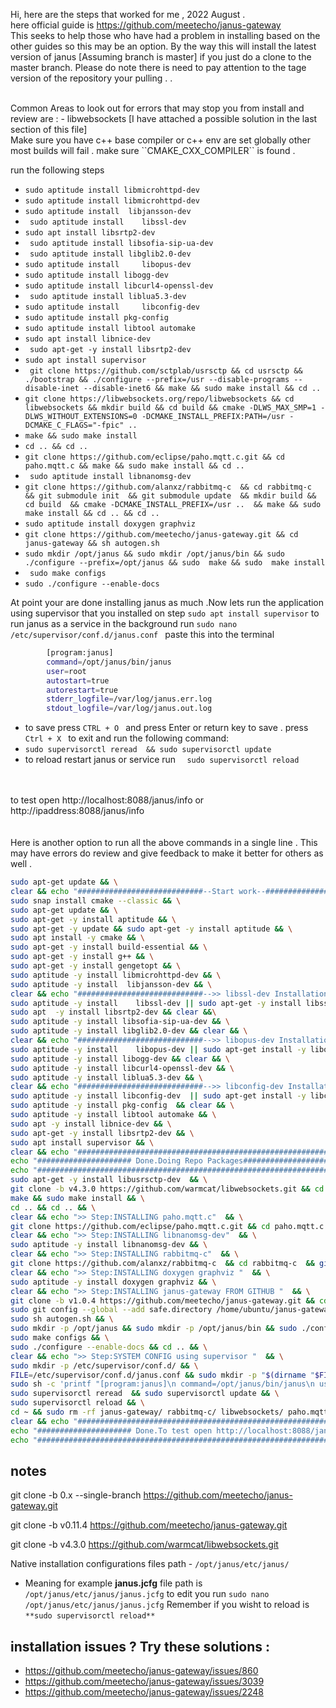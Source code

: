 Hi, here are the steps that worked for me , 2022 August . <br>
here official guide is https://github.com/meetecho/janus-gateway <br> 
This seeks to help those who have had a problem in installing based on the other guides so this may be an option.
By the way this will install the latest version of janus [Assuming branch is master] if you just do a clone to the master branch. Please do note there is need to pay attention to the tage version of the repository your pulling .
.
<br>

<br>
Common Areas to look out for errors that may stop you from install and review are :
- libwebsockets [I have attached a possible solution in the last section of this file]
<br>
Make sure you have c++ base compiler or c++ env are set globally other most builds will fail . make sure ``CMAKE_CXX_COMPILER`` is found .

run the following steps
- ``` sudo aptitude install libmicrohttpd-dev  ```
- ``` sudo aptitude install libmicrohttpd-dev   ```
- ``` sudo aptitude install  libjansson-dev   ```
- ```  sudo aptitude install 	libssl-dev  ```
- ``` sudo apt install libsrtp2-dev  ```
- ```  sudo aptitude install libsofia-sip-ua-dev   ```
- ```  sudo aptitude install libglib2.0-dev  ```
- ``` sudo aptitude install 	libopus-dev   ```
- ``` sudo aptitude install libogg-dev   ```
- ``` sudo aptitude install libcurl4-openssl-dev   ```
- ```  sudo aptitude install liblua5.3-dev  ```
- ``` sudo aptitude install 	libconfig-dev   ```
- ``` sudo aptitude install pkg-config   ```
- ``` sudo aptitude install libtool automake  ```
- ``` sudo apt install libnice-dev  ```
- ```  sudo apt-get -y install libsrtp2-dev ```
- ``` sudo apt install supervisor  ```
- ```  git clone https://github.com/sctplab/usrsctp && cd usrsctp && ./bootstrap && ./configure --prefix=/usr --disable-programs --disable-inet --disable-inet6 && make && sudo make install && cd ..  ```
- ``` git clone https://libwebsockets.org/repo/libwebsockets && cd libwebsockets && mkdir build && cd build && cmake -DLWS_MAX_SMP=1 -DLWS_WITHOUT_EXTENSIONS=0 -DCMAKE_INSTALL_PREFIX:PATH=/usr -DCMAKE_C_FLAGS="-fpic" ..    ```
- ``` make && sudo make install  ```
- ``` cd .. && cd ..  ```
- ``` git clone https://github.com/eclipse/paho.mqtt.c.git && cd paho.mqtt.c && make && sudo make install && cd ..  ```
- ```  sudo aptitude install libnanomsg-dev ```
- ``` git clone https://github.com/alanxz/rabbitmq-c  && cd rabbitmq-c  && git submodule init  && git submodule update  && mkdir build && cd build  && cmake -DCMAKE_INSTALL_PREFIX=/usr ..  && make && sudo make install && cd .. && cd ..  ```
- ``` sudo aptitude install doxygen graphviz ``` 
- ``` git clone https://github.com/meetecho/janus-gateway.git && cd janus-gateway && sh autogen.sh  ```
- ``` sudo mkdir /opt/janus && sudo mkdir /opt/janus/bin && sudo ./configure --prefix=/opt/janus && sudo  make && sudo  make install  ```
- ```  sudo make configs   ```
- ``` sudo ./configure --enable-docs  ```

At point your are done installing janus as much .Now lets run the application using supervisor that you installed on step ``sudo apt install supervisor``
to run janus as a service in the background run ``` sudo nano /etc/supervisor/conf.d/janus.conf  ```
paste this into the terminal 

```bash 
        [program:janus]
        command=/opt/janus/bin/janus
        user=root
        autostart=true
        autorestart=true
        stderr_logfile=/var/log/janus.err.log
        stdout_logfile=/var/log/janus.out.log
```
-   to save press ``` CTRL + O  ``` and press Enter or return key to save . press ```  Ctrl + X  ``` to exit and run the following command:
- ``` sudo supervisorctl reread  && sudo supervisorctl update  ```
-  to reload restart janus or service run  ```   sudo supervisorctl reload   ```
<br>
<br>
to test open http://localhost:8088/janus/info or http://ipaddress:8088/janus/info
<br>
<br>
<br>
Here is another option to run all the above commands in a single line  . This may have errors do review and give feedback to make it better for others as well .


```bash 
sudo apt-get update && \
clear && echo "############################--Start work--############################"  && \
sudo snap install cmake --classic && \
sudo apt-get update && \
sudo apt-get -y install aptitude && \
sudo apt-get -y update && sudo apt-get -y install aptitude && \
sudo apt install -y cmake && \
sudo apt-get -y install build-essential && \
sudo apt-get -y install g++ && \
sudo apt-get -y install gengetopt && \
sudo aptitude -y install libmicrohttpd-dev && \
sudo aptitude -y install  libjansson-dev && \
clear && echo "############################-->> libssl-dev Installation --############################"  && \
sudo aptitude -y install 	libssl-dev || sudo apt-get -y install libssl-dev && \
sudo apt  -y install libsrtp2-dev && clear &&\
sudo aptitude -y install libsofia-sip-ua-dev && \
sudo aptitude -y install libglib2.0-dev && clear && \
clear && echo "############################-->> libopus-dev Installation --############################"  && \
sudo aptitude -y install 	libopus-dev || sudo apt-get install -y libopus-dev && clear && \
sudo aptitude -y install libogg-dev && clear && \
sudo aptitude -y install libcurl4-openssl-dev && \
sudo aptitude -y install liblua5.3-dev && \
clear && echo "############################-->> libconfig-dev Installation --############################"  && \
sudo aptitude -y install libconfig-dev  || sudo apt-get install -y libconfig-dev && \
sudo aptitude -y install pkg-config  && clear && \
sudo aptitude -y install libtool automake && \
sudo apt -y install libnice-dev && \
sudo apt-get -y install libsrtp2-dev && \
sudo apt install supervisor && \
clear && echo "#########################################################################"  && \
echo "##################### Done.Doing Repo Packages###########################"  && \
echo "#########################################################################"  && \
sudo apt-get -y install libusrsctp-dev  && \
git clone -b v4.3.0 https://github.com/warmcat/libwebsockets.git && cd libwebsockets && mkdir build && cd build && cmake -DLWS_MAX_SMP=1 -DLWS_WITHOUT_EXTENSIONS=0 -DCMAKE_INSTALL_PREFIX:PATH=/usr -DCMAKE_C_FLAGS="-fpic" ..  && \
make && sudo make install && \
cd .. && cd .. && \
clear && echo ">> Step:INSTALLING paho.mqtt.c"  && \
git clone https://github.com/eclipse/paho.mqtt.c.git && cd paho.mqtt.c && make && sudo make install && cd .. && \
clear && echo ">> Step:INSTALLING libnanomsg-dev"  && \
sudo aptitude -y install libnanomsg-dev && \
clear && echo ">> Step:INSTALLING rabbitmq-c"  && \
git clone https://github.com/alanxz/rabbitmq-c  && cd rabbitmq-c  && git submodule init  && git submodule update  && mkdir build && cd build  && cmake -DCMAKE_INSTALL_PREFIX=/usr ..  && make && sudo make install && cd .. && cd .. && \
clear && echo ">> Step:INSTALLING doxygen graphviz "  && \
sudo aptitude -y install doxygen graphviz && \
clear && echo ">> Step:INSTALLING janus-gateway FROM GITHUB "  && \
git clone -b v1.0.4 https://github.com/meetecho/janus-gateway.git && cd janus-gateway && sudo add-apt-repository ppa:git-core/ppa -y &&\
sudo git config --global --add safe.directory /home/ubuntu/janus-gateway  && \
sudo sh autogen.sh && \
sudo mkdir -p /opt/janus && sudo mkdir -p /opt/janus/bin && sudo ./configure --prefix=/opt/janus && sudo  make && sudo  make install && \
sudo make configs && \
sudo ./configure --enable-docs && cd .. && \
clear && echo ">> Step:SYSTEM CONFIG using supervisor "  && \
sudo mkdir -p /etc/supervisor/conf.d/ && \
FILE=/etc/supervisor/conf.d/janus.conf && sudo mkdir -p "$(dirname "$FILE")" && sudo touch "$FILE" && \
sudo sh -c 'printf "[program:janus]\n command=/opt/janus/bin/janus\n user=root\n autostart=true\n autorestart=true\n stderr_logfile=/var/log/janus.err.log\n stdout_logfile=/var/log/janus.out.log\n\n" >/etc/supervisor/conf.d/janus.conf' && \
sudo supervisorctl reread  && sudo supervisorctl update && \
sudo supervisorctl reload && \
cd ~ && sudo rm -rf janus-gateway/ rabbitmq-c/ libwebsockets/ paho.mqtt.c/ && \
clear && echo "###################################################################################################"  && \
echo "##################### Done.To test open http://localhost:8088/janus/info ##########################"  && \
echo "###################################################################################################" 

```
## notes 


git clone -b 0.x --single-branch https://github.com/meetecho/janus-gateway.git

git clone -b v0.11.4 https://github.com/meetecho/janus-gateway.git 

git clone -b v4.3.0 https://github.com/warmcat/libwebsockets.git



Native installation configurations files path  - ``` /opt/janus/etc/janus/ ```  
- Meaning for example **janus.jcfg** file path is `` /opt/janus/etc/janus/janus.jcfg `` to edit you run `sudo nano /opt/janus/etc/janus/janus.jcfg`
Remember if you wisht to reload is `**sudo supervisorctl reload**`


## installation issues ? Try these solutions :
- https://github.com/meetecho/janus-gateway/issues/860
- https://github.com/meetecho/janus-gateway/issues/3039
- https://github.com/meetecho/janus-gateway/issues/2248
